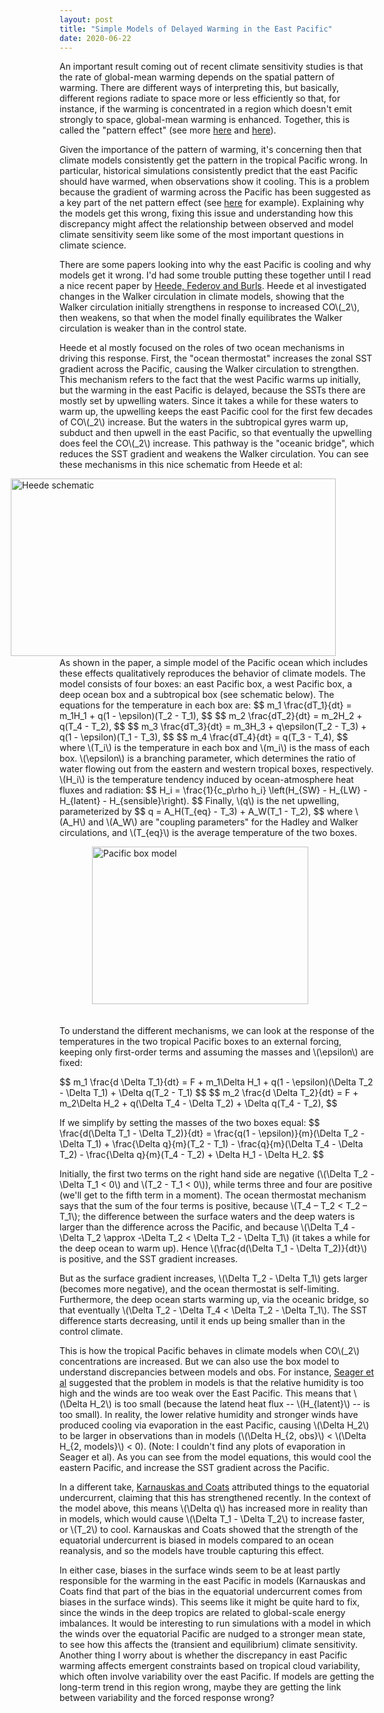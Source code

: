 ```yaml
---
layout: post
title: "Simple Models of Delayed Warming in the East Pacific"
date: 2020-06-22
---
```


An important result coming out of recent climate sensitivity studies is that the rate of global-mean warming depends on the spatial pattern of warming. There are different ways of interpreting this, but basically, different regions radiate to space more or less efficiently so that, for instance, if the warming is concentrated in a region which doesn't emit strongly to space, global-mean warming is enhanced. Together, this is called the "pattern effect" (see more <a href="https://nicklutsko.github.io/blog/2018/12/16/The-Pattern-Effect-and-Changing-Climate-Sensitivity">here</a> and <a href="https://agupubs.onlinelibrary.wiley.com/doi/abs/10.1029/2018GL078887">here</a>).

Given the importance of the pattern of warming, it's concerning then that climate models consistently get the pattern in the tropical Pacific wrong. In particular, historical simulations consistently predict that the east Pacific should have warmed, when observations show it cooling. This is a problem because the gradient of warming across the Pacific has been suggested as a key part of the net pattern effect (see <a href="https://www.pnas.org/content/114/50/13126">here</a> for example). Explaining why the models get this wrong, fixing this issue and understanding how this discrepancy might affect the relationship between observed and model climate sensitivity seem like some of the most important questions in climate science. 

<p>There are some papers looking into why the east Pacific is cooling and why models get it wrong. I'd had some trouble putting these together until I read a nice recent paper by <a href="https://journals.ametsoc.org/jcli/article/33/14/6101/345306/Time-Scales-and-Mechanisms-for-the-Tropical">Heede, Federov and Burls</a>. Heede et al investigated changes in the Walker circulation in climate models, showing that the Walker circulation initially strengthens in response to increased CO\(_2\), then weakens, so that when the model finally equilibrates the Walker circulation is weaker than in the control state.</p> 

<p>Heede et al mostly focused on the roles of two ocean mechanisms in driving this response. First, the "ocean thermostat" increases the zonal SST gradient across the Pacific, causing the Walker circulation to strengthen. This mechanism refers to the fact that the west Pacific warms up initially, but the warming in the east Pacific is delayed, because the SSTs there are mostly set by upwelling waters. Since it takes a while for these waters to warm up, the upwelling keeps the east Pacific cool for the first few decades of CO\(_2\) increase. But the waters in the subtropical gyres warm up, subduct and then upwell in the east Pacific, so that eventually the upwelling does feel the CO\(_2\) increase. This pathway is the "oceanic bridge", which reduces the SST gradient and weakens the Walker circulation. You can see these mechanisms in this nice schematic from Heede et al:</p> 
<img src="http://nicklutsko.github.io/notes/images/Heede_schematic.png" alt="Heede schematic" style="position:absolute; left:150px; width:520px;height:284px;" class="center">
<br /><br /><br /><br /><br /><br /><br /><br /><br /><br /><br /><br /><br /><br /><br /><br />

<p>As shown in the paper, a simple model of the Pacific ocean which includes these effects qualitatively reproduces the behavior of climate models. The model consists of four boxes: an east Pacific box, a west Pacific box, a deep ocean box and a subtropical box (see schematic below). The equations for the temperature in each box are: 
$$
m_1 \frac{dT_1}{dt} = m_1H_1 + q(1 - \epsilon)(T_2 - T_1),
$$
$$
m_2 \frac{dT_2}{dt} = m_2H_2 + q(T_4 - T_2),
$$
$$
m_3 \frac{dT_3}{dt} = m_3H_3 + q\epsilon(T_2 - T_3) + q(1 - \epsilon)(T_1 - T_3),
$$
$$
m_4 \frac{dT_4}{dt} = q(T_3 - T_4),
$$
where \(T_i\) is the temperature in each box and \(m_i\) is the mass of each box. \(\epsilon\) is a branching parameter, which determines the ratio of water flowing out from the eastern and western tropical boxes, respectively. \(H_i\) is the temperature tendency induced by ocean-atmosphere heat fluxes and radiation:
$$
H_i = \frac{1}{c_p\rho h_i} \left(H_{SW} - H_{LW} - H_{latent} - H_{sensible}\right).
$$
Finally, \(q\) is the net upwelling, parameterized by
$$
q = A_H(T_{eq} - T_3) + A_W(T_1 - T_2),
$$
where \(A_H\) and \(A_W\) are "coupling parameters" for the Hadley and Walker circulations, and \(T_{eq}\) is the average temperature of the two boxes.</p> 

<img src="http://nicklutsko.github.io/notes/images/Pacific_box_model.png" alt="Pacific box model" style="position:absolute; left:280px; width:346px;height:252px;" class="center">
<br /><br /><br /><br /><br /><br /><br /><br /><br /><br /><br /><br /><br /><br /><br /><br />

<p>To understand the different mechanisms, we can look at the response of the temperatures in the two tropical Pacific boxes to an external forcing, keeping only first-order terms and assuming the masses and \(\epsilon\) are fixed:</p>
$$
m_1 \frac{d \Delta T_1}{dt} = F + m_1\Delta H_1 + q(1 - \epsilon)(\Delta T_2 - \Delta T_1) + \Delta q(T_2 - T_1)
$$
$$
m_2 \frac{d \Delta T_2}{dt} = F + m_2\Delta H_2 + q(\Delta T_4 - \Delta T_2) + \Delta q(T_4 - T_2),
$$

<p>If we simplify by setting the masses of the two boxes equal:
$$
\frac{d(\Delta T_1 - \Delta T_2)}{dt} = \frac{q(1 - \epsilon)}{m}(\Delta T_2 - \Delta T_1) + \frac{\Delta q}{m}(T_2 - T_1) - \frac{q}{m}(\Delta T_4 - \Delta T_2) - \frac{\Delta q}{m}(T_4 - T_2) + \Delta H_1 - \Delta H_2.
$$
</p>

<p>Initially, the first two terms on the right hand side are negative (\(\Delta T_2 - \Delta T_1 &lt; 0\) and \(T_2 - T_1 &lt; 0\)), while terms three and four are positive (we'll get to the fifth term in a moment). The ocean thermostat mechanism says that the sum of the four terms is positive, because \(T_4 – T_2 &lt; T_2 – T_1\); the difference between the surface waters and the deep waters is larger than the difference across the Pacific, and because \(\Delta T_4 - \Delta T_2 \approx -\Delta T_2 &lt; \Delta T_2 - \Delta T_1\) (it takes a while for the deep ocean to warm up). Hence \(\frac{d(\Delta T_1 - \Delta T_2)}{dt}\) is positive, and the SST gradient increases.</p>

<p>But as the surface gradient increases, \(\Delta T_2 - \Delta T_1\) gets larger (becomes more negative), and the ocean thermostat is self-limiting. Furthermore, the deep ocean starts warming up, via the oceanic bridge, so that eventually \(\Delta T_2 - \Delta T_4 &lt; \Delta T_2 - \Delta T_1\). The SST difference starts decreasing, until it ends up being smaller than in the control climate.</p>

<p>This is how the tropical Pacific behaves in climate models when CO\(_2\) concentrations are increased. But we can also use the box model to understand discrepancies between models and obs. For instance, <a href="https://www.nature.com/articles/s41558-019-0505-x">Seager et al</a> suggested that the problem in models is that the relative humidity is too high and the winds are too weak over the East Pacific. This means that \(\Delta H_2\) is too small (because the latend heat flux -- \(H_{latent}\) -- is too small). In reality, the lower relative humidity and stronger winds have produced cooling via evaporation in the east Pacific, causing \(\Delta H_2\) to be larger in observations than in models (\(\Delta H_{2, obs}\) &lt; \(\Delta H_{2, models}\) &lt; 0).  (Note: I couldn't find any plots of evaporation in Seager et al). As you can see from the model equations, this would cool the eastern Pacific, and increase the SST gradient across the Pacific.</p>

<p>In a different take, <a href="https://journals.ametsoc.org/jcli/article/31/16/6245/92634/A-Role-for-the-Equatorial-Undercurrent-in-the">Karnauskas and Coats</a> attributed things to the equatorial undercurrent, claiming that this has strengthened recently. In the context of the model above, this means \(\Delta q\) has increased more in reality than in models, which would cause \(\Delta T_1 - \Delta T_2\) to increase faster, or \(T_2\) to cool. Karnauskas and Coats showed that the strength of the equatorial undercurrent is biased in models compared to an ocean reanalysis, and so the models have trouble capturing this effect.</p>

<p>In either case, biases in the surface winds seem to be at least partly responsible for the warming in the east Pacific in models (Karnauskas and Coats find that part of the bias in the equatorial undercurrent comes from biases in the surface winds). This seems like it might be quite hard to fix, since the winds in the deep tropics are related to global-scale energy imbalances. It would be interesting to run simulations with a model in which the winds over the equatorial Pacific are nudged to a stronger mean state, to see how this affects the (transient and equilibrium) climate sensitivity. Another thing I worry about is whether the discrepancy in east Pacific warming affects emergent constraints based on tropical cloud variability, which often involve variability over the east Pacific. If models are getting the long-term trend in this region wrong, maybe they are getting the link between variability and the forced response wrong?</p>




